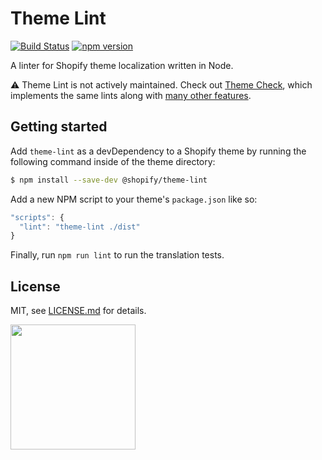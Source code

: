 # Theme Lint

[![Build Status](https://travis-ci.com/Shopify/theme-lint.svg?branch=master)](https://travis-ci.com/Shopify/theme-lint) [![npm version](https://badge.fury.io/js/%40shopify%2Ftheme-lint.svg)](https://badge.fury.io/js/%40shopify%2Ftheme-lint)

A linter for Shopify theme localization written in Node.

⚠️ Theme Lint is not actively maintained. Check out [Theme Check](https://github.com/shopify/theme-check), which implements the same lints along with [many other features](https://github.com/shopify/theme-check#supported-checks).

## Getting started

Add `theme-lint` as a devDependency to a Shopify theme by running the following command inside of the theme directory:

```bash
$ npm install --save-dev @shopify/theme-lint
```

Add a new NPM script to your theme's `package.json` like so:

```js
"scripts": {
  "lint": "theme-lint ./dist"
}
```

Finally, run `npm run lint` to run the translation tests.

## License

MIT, see [LICENSE.md](http://github.com/Shopify/theme-lint/blob/master/LICENSE.md) for details.

<img src="https://cdn.shopify.com/shopify-marketing_assets/builds/19.0.0/shopify-full-color-black.svg" width="200" />
